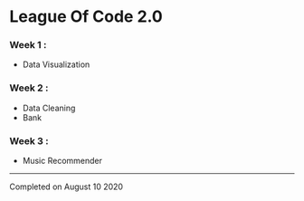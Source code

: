 # League Of Code 2.0

### Week 1 : 
   
   - Data Visualization
   
### Week 2 : 

   - Data Cleaning
   - Bank
   
### Week 3 : 

   - Music Recommender

-----

Completed on August 10 2020
